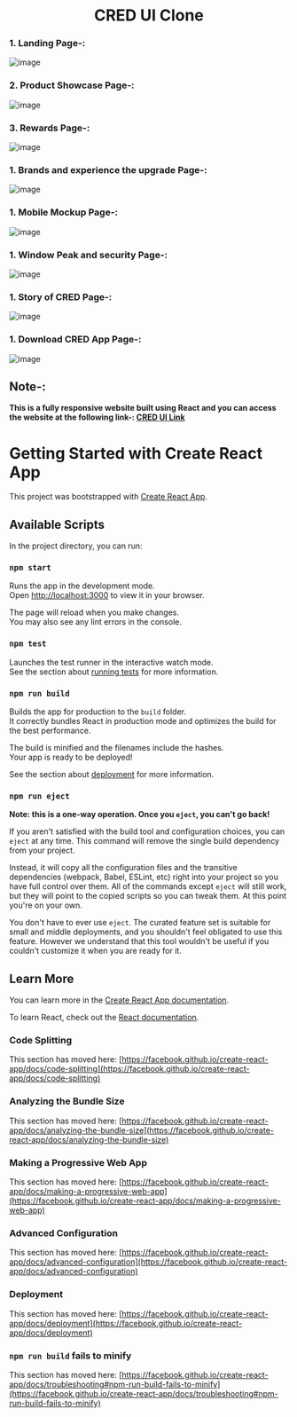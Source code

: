 
<h1 align=center> CRED UI Clone </h1>

<h3>1. Landing Page-: </h3>

![image](https://user-images.githubusercontent.com/78701779/152359235-d4cc59d0-6af0-4022-86c5-652128939057.png)

<h3>2. Product Showcase Page-: </h3>

![image](https://user-images.githubusercontent.com/78701779/152359756-d01b21c1-72e0-4681-b071-2c7426af8350.png)

<h3>3. Rewards Page-: </h3>

![image](https://user-images.githubusercontent.com/78701779/152359824-92acee9a-43b0-4603-bf71-c24979bb7469.png)

<h3>1. Brands and experience the upgrade Page-: </h3>

![image](https://user-images.githubusercontent.com/78701779/152359965-935cde90-2f71-4cd6-85ff-67b84850621a.png)

<h3>1. Mobile Mockup Page-: </h3>

![image](https://user-images.githubusercontent.com/78701779/152360033-33e1d643-3714-4a6e-940a-16bbadde8aa2.png)

<h3>1. Window Peak and security Page-: </h3>

![image](https://user-images.githubusercontent.com/78701779/152360121-479f53ef-548d-46b9-abc1-9232d168c1e7.png)

<h3>1. Story of CRED Page-: </h3>

![image](https://user-images.githubusercontent.com/78701779/152360208-411d19ee-87db-42e1-beed-e6123af8b794.png)

<h3>1. Download CRED App Page-: </h3>

![image](https://user-images.githubusercontent.com/78701779/152360575-9a0af15e-4e09-4d46-9db4-535a0d13405c.png)

## Note-: 

<b>This is a fully responsive website built using React and you can access the website at the following link-: <a href="https://eshan1925.github.io/CredUI-clone/">CRED UI Link</a></b>

# Getting Started with Create React App

This project was bootstrapped with [Create React App](https://github.com/facebook/create-react-app).

## Available Scripts

In the project directory, you can run:

### `npm start`

Runs the app in the development mode.\
Open [http://localhost:3000](http://localhost:3000) to view it in your browser.

The page will reload when you make changes.\
You may also see any lint errors in the console.

### `npm test`

Launches the test runner in the interactive watch mode.\
See the section about [running tests](https://facebook.github.io/create-react-app/docs/running-tests) for more information.

### `npm run build`

Builds the app for production to the `build` folder.\
It correctly bundles React in production mode and optimizes the build for the best performance.

The build is minified and the filenames include the hashes.\
Your app is ready to be deployed!

See the section about [deployment](https://facebook.github.io/create-react-app/docs/deployment) for more information.

### `npm run eject`

**Note: this is a one-way operation. Once you `eject`, you can't go back!**

If you aren't satisfied with the build tool and configuration choices, you can `eject` at any time. This command will remove the single build dependency from your project.

Instead, it will copy all the configuration files and the transitive dependencies (webpack, Babel, ESLint, etc) right into your project so you have full control over them. All of the commands except `eject` will still work, but they will point to the copied scripts so you can tweak them. At this point you're on your own.

You don't have to ever use `eject`. The curated feature set is suitable for small and middle deployments, and you shouldn't feel obligated to use this feature. However we understand that this tool wouldn't be useful if you couldn't customize it when you are ready for it.

## Learn More

You can learn more in the [Create React App documentation](https://facebook.github.io/create-react-app/docs/getting-started).

To learn React, check out the [React documentation](https://reactjs.org/).

### Code Splitting

This section has moved here: [https://facebook.github.io/create-react-app/docs/code-splitting](https://facebook.github.io/create-react-app/docs/code-splitting)

### Analyzing the Bundle Size

This section has moved here: [https://facebook.github.io/create-react-app/docs/analyzing-the-bundle-size](https://facebook.github.io/create-react-app/docs/analyzing-the-bundle-size)

### Making a Progressive Web App

This section has moved here: [https://facebook.github.io/create-react-app/docs/making-a-progressive-web-app](https://facebook.github.io/create-react-app/docs/making-a-progressive-web-app)

### Advanced Configuration

This section has moved here: [https://facebook.github.io/create-react-app/docs/advanced-configuration](https://facebook.github.io/create-react-app/docs/advanced-configuration)

### Deployment

This section has moved here: [https://facebook.github.io/create-react-app/docs/deployment](https://facebook.github.io/create-react-app/docs/deployment)

### `npm run build` fails to minify

This section has moved here: [https://facebook.github.io/create-react-app/docs/troubleshooting#npm-run-build-fails-to-minify](https://facebook.github.io/create-react-app/docs/troubleshooting#npm-run-build-fails-to-minify)
